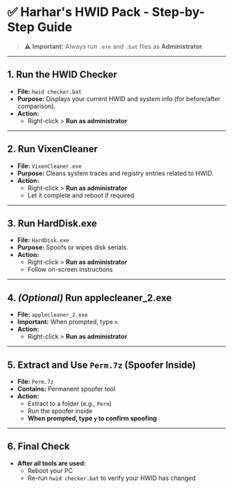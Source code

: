# ✅ Harhar's HWID Pack - Step-by-Step Guide

> ⚠️ **Important:** Always run `.exe` and `.bat` files as **Administrator**.

---

## 1. Run the HWID Checker
- **File:** `hwid checker.bat`
- **Purpose:** Displays your current HWID and system info (for before/after comparison).
- **Action:**  
  - Right-click > **Run as administrator**

---

## 2. Run VixenCleaner
- **File:** `VixenCleaner.exe`
- **Purpose:** Cleans system traces and registry entries related to HWID.
- **Action:**  
  - Right-click > **Run as administrator**  
  - Let it complete and reboot if required

---

## 3. Run HardDisk.exe
- **File:** `HardDisk.exe`
- **Purpose:** Spoofs or wipes disk serials.
- **Action:**  
  - Right-click > **Run as administrator**  
  - Follow on-screen instructions

---

## 4. *(Optional)* Run applecleaner_2.exe
- **File:** `applecleaner_2.exe`
- **Important:** When prompted, type `n`
- **Action:**  
  - Right-click > **Run as administrator**

---

## 5. Extract and Use `Perm.7z` (Spoofer Inside)
- **File:** `Perm.7z`
- **Contains:** Permanent spoofer tool
- **Action:**  
  - Extract to a folder (e.g., `Perm`)  
  - Run the spoofer inside  
  - **When prompted, type `y` to confirm spoofing**

---

## 6. Final Check
- **After all tools are used:**
  - Reboot your PC
  - Re-run `hwid checker.bat` to verify your HWID has changed
